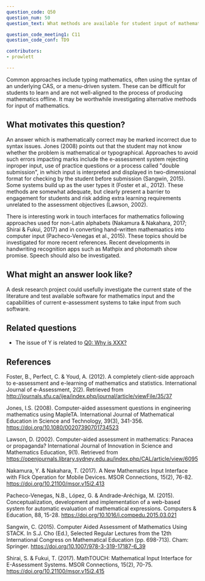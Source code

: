```yaml
---
question_code: Q50 
question_num: 50 
question_text: What methods are available for student input of mathematics? 

question_code_meeting1: C11 
question_code_conf: TD9 

contributors: 
- prowlett

---
```

Common approaches include typing mathematics, often using the syntax of an underlying CAS, or a menu-driven system. These can be difficult for students to learn and are not well-aligned to the process of producing mathematics offline. It may be worthwhile investigating alternative methods for input of mathematics.

## What motivates this question?

An answer which is mathematically correct may be marked incorrect due to syntax issues. Jones (2008) points out that the student may not know whether the problem is mathematical or typographical. Approaches to avoid such errors impacting marks include the e-assessment system rejecting inproper input, use of practice questions or a process called "double submission", in which input is interpreted and displayed in two-dimensional format for checking by the student before submission (Sangwin, 2015). Some systems build up as the user types it (Foster et al., 2012). These methods are somewhat adequate, but clearly present a barrier to engagement for students and risk adding extra learning requirements unrelated to the assessment objectives (Lawson, 2002). 

There is interesting work in touch interfaces for mathematics following approaches used for non-Latin alphabets (Nakamura & Nakahara, 2017; Shirai & Fukui, 2017) and in converting hand-written mathemaatics into computer input (Pacheco-Venegas et al., 2015). These topics should be investigated for more recent references. Recent developments in handwriting recognition apps such as Mathpix and photomath show promise. Speech should also be investigated. 

## What might an answer look like?

A desk research project could usefully investigate the current state of the literature and test available software for mathematics input and the capabilities of current e-assessment systems to take input from such software. 

## Related questions

* The issue of Y is related to [Q0: Why is XXX?](Q0)

## References

Foster, B., Perfect, C. & Youd, A. (2012). A completely client-side approach to e-assessment and e-learning of mathematics and statistics. International Journal of e-Assessment, 2(2). Retrieved from http://journals.sfu.ca/ijea/index.php/journal/article/viewFile/35/37

Jones, I.S. (2008). Computer-aided assessment questions in engineering mathematics using MapleTA. International Journal of Mathematical Education in Science and Technology, 39(3), 341-356. https://doi.org/10.1080/00207390701734523

Lawson, D. (2002). Computer-aided assessment in mathematics: Panacea or propaganda? International Journal of Innovation in Science and Mathematics Education, 9(1). Retrieved from https://openjournals.library.sydney.edu.au/index.php/CAL/article/view/6095

Nakamura, Y. & Nakahara, T. (2017). A New Mathematics Input Interface with Flick Operation for Mobile Devices. MSOR Connections, 15(2), 76-82. https://doi.org/10.21100/msor.v15i2.413

Pacheco-Venegas, N.B., López, G. & Andrade-Aréchiga, M. (2015). Conceptualization, development and implementation of a web-based system for automatic evaluation of mathematical expressions. Computers & Education, 88, 15-28. https://doi.org/10.1016/j.compedu.2015.03.021

Sangwin, C. (2015). Computer Aided Assessment of Mathematics Using STACK. In S.J. Cho (Ed.), Selected Regular Lectures from the 12th International Congress on Mathematical Education (pp. 698-713). Cham: Springer. https://doi.org/10.1007/978-3-319-17187-6_39

Shirai, S. & Fukui, T. (2017). MathTOUCH: Mathematical Input Interface for E-Assessment Systems. MSOR Connections, 15(2), 70-75. https://doi.org/10.21100/msor.v15i2.415

